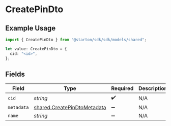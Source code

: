 # CreatePinDto

## Example Usage

```typescript
import { CreatePinDto } from "@starton/sdk/sdk/models/shared";

let value: CreatePinDto = {
  cid: "<id>",
};
```

## Fields

| Field                                                                             | Type                                                                              | Required                                                                          | Description                                                                       |
| --------------------------------------------------------------------------------- | --------------------------------------------------------------------------------- | --------------------------------------------------------------------------------- | --------------------------------------------------------------------------------- |
| `cid`                                                                             | *string*                                                                          | :heavy_check_mark:                                                                | N/A                                                                               |
| `metadata`                                                                        | [shared.CreatePinDtoMetadata](../../../sdk/models/shared/createpindtometadata.md) | :heavy_minus_sign:                                                                | N/A                                                                               |
| `name`                                                                            | *string*                                                                          | :heavy_minus_sign:                                                                | N/A                                                                               |